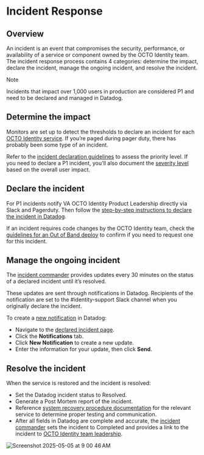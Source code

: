 # Incident Response

## Overview

An incident is an event that compromises the security, performance, or availability of a service or component owned by the OCTO Identity team. The incident response process contains 4 categories: determine the impact, declare the incident, manage the ongoing incident, and resolve the incident.

> [!NOTE]  
> Incidents that impact over 1,000 users in production are considered P1 and need to be declared and managed in Datadog.

## Determine the impact

Monitors are set up to detect the thresholds to declare an incident for each [OCTO Identity service](https://github.com/department-of-veterans-affairs/va.gov-team/tree/master/products/identity/Incident%20Response/System%20Recovery%20Procedures#list-of-services). If you’re paged during pager duty, there has probably been some type of an incident.

Refer to the [incident declaration guidelines](https://github.com/department-of-veterans-affairs/va.gov-team/blob/master/products/identity/Incident%20Response/Incident%20Declaration%20Guidelines.md) to assess the priority level. If you need to declare a P1 incident, you'll also document the [severity level](https://github.com/department-of-veterans-affairs/va.gov-team/blob/master/products/identity/Incident%20Response/Incident%20Declaration%20Guidelines.md) based on the overall user impact.

## Declare the incident

For P1 incidents notify VA OCTO Identity Product Leadership directly via Slack and Pagerduty. Then follow the [step-by-step instructions to declare the incident in Datadog](https://github.com/department-of-veterans-affairs/va.gov-team/blob/master/products/identity/Incident%20Response/Datadog%20Incident%20Management.md).

If an incident requires code changes by the OCTO Identity team, check the [guidelines for an Out of Band deploy](https://depo-platform-documentation.scrollhelp.site/developer-docs/deployment-policies#DeploymentPolicies-Requestingout-of-banddeploys) to confirm if you need to request one for this incident.

## Manage the ongoing incident

The [incident commander](https://github.com/department-of-veterans-affairs/va.gov-team/blob/master/products/identity/Incident%20Response/IR%20Roles.md) provides updates every 30 minutes on the status of a declared incident until it’s resolved.

These updates are sent through notifications in Datadog. Recipients of the notification are set to the #identity-support Slack channel when you originally declare the incident.

To create a [new notification](https://github.com/department-of-veterans-affairs/va.gov-team/blob/master/products/identity/Incident%20Response/Datadog%20Incident%20Management.md#send-a-notification) in Datadog:

- Navigate to the [declared incident page](https://github.com/department-of-veterans-affairs/va.gov-team/blob/master/products/identity/Incident%20Response/Datadog%20Incident%20Management.md#declared-incident-page).
- Click the **Notifications** tab.
- Click **New Notification** to create a new update.
- Enter the information for your update, then click **Send**.

## Resolve the incident

When the service is restored and the incident is resolved:

- Set the Datadog incident status to Resolved.
- Generate a Post Mortem report of the incident.
- Reference [system recovery procedure documentation](https://github.com/department-of-veterans-affairs/va.gov-team/tree/master/products/identity/Incident%20Response/System%20Recovery%20Procedures) for the relevant service to determine proper testing and communication.
- After all fields in Datadog are complete and accurate, the [incident commander](https://github.com/department-of-veterans-affairs/va.gov-team/blob/master/products/identity/Incident%20Response/IR%20Roles.md) sets the incident to Completed and provides a link to the incident to [OCTO Identity team leadership](https://github.com/department-of-veterans-affairs/va.gov-team-sensitive/blob/master/teams/vsp/teams/Identity/Support-Contacts.md).

![Screenshot 2025-05-05 at 9 00 46 AM](https://github.com/user-attachments/assets/263712a3-8c44-4f9c-bc3f-64c9201091b8)
